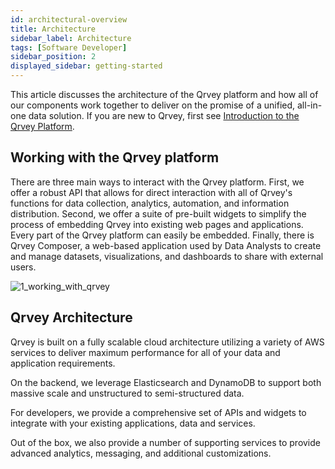 ```yaml
---
id: architectural-overview
title: Architecture
sidebar_label: Architecture
tags: [Software Developer]
sidebar_position: 2
displayed_sidebar: getting-started
---
```


<div style={{textAlign: "justify"}}>

This article discusses the architecture of the Qrvey platform and how all of our components work together to deliver on the promise of a unified, all-in-one data solution. If you are new to Qrvey, first see [Introduction to the Qrvey Platform](../getting-started/intro-to-qrvey.md).


## Working with the Qrvey platform 

There are three main ways to interact with the Qrvey platform. First, we offer a robust API that allows for direct interaction with all of Qrvey's functions for data collection, analytics, automation, and information distribution. Second, we offer a suite of pre-built widgets to simplify the process of embedding Qrvey into existing web pages and applications. Every part of the Qrvey platform can easily be embedded. Finally, there is Qrvey Composer, a web-based application used by Data Analysts to create and manage datasets, visualizations, and dashboards to share with external users. 


![1_working_with_qrvey](https://s3.amazonaws.com/cdn.qrvey.com/documentation_assets/get-started/architecture/1_working_with_qrvey.jpg#thumbnail)

## Qrvey Architecture 

Qrvey is built on a fully scalable cloud architecture utilizing a variety of AWS services to deliver maximum performance for all of your data and application requirements.   

On the backend, we leverage Elasticsearch and DynamoDB to support both massive scale and unstructured to semi-structured data.

For developers, we provide a comprehensive set of APIs and widgets to integrate with your existing applications, data and services.

Out of the box, we also provide a number of supporting services to provide advanced analytics, messaging, and additional customizations.

</div>